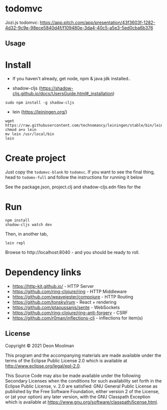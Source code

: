 # todomvc

Jozi.js todomvc: https://app.pitch.com/app/presentation/43f3603f-1282-4d32-9c9e-98ece5840d4f/f109480e-3da4-40c5-a5e3-5ed0cba6b376



## Usage

# Install 

- If you haven't already, get node, npm & java jdk installed.. 

- shadow-cljs (https://shadow-cljs.github.io/docs/UsersGuide.html#_installation)
```
sudo npm install -g shadow-cljs
```

- lein (https://leiningen.org/)
```
wget https://raw.githubusercontent.com/technomancy/leiningen/stable/bin/lein
chmod a+x lein
mv lein /usr/local/bin
lein
```

# Create project

Just copy the `todomvc-blank` to `todomvc`. If you want to see the final thing, head to
`todomv-full` and follow the instructions for running it below

See the package.json, project.clj and shadow-cljs.edn files for the 


# Run 

```
npm install
shadow-cljs watch dev
```

Then, in another tab,

```
lein repl
```

Browse to http://localhost:8040 - and you should be ready to roll.

# Dependency links

- https://http-kit.github.io/ - HTTP Server
- https://github.com/ring-clojure/ring - HTTP Middleware
- https://github.com/weavejester/compojure - HTTP Routing
- https://github.com/tonsky/rum - React + rendering
- https://github.com/ptaoussanis/sente - WebSockets
- https://github.com/ring-clojure/ring-anti-forgery - CSRF
- https://github.com/r0man/inflections-clj - inflections for item(s)


## License

Copyright © 2021 Deon Moolman

This program and the accompanying materials are made available under the
terms of the Eclipse Public License 2.0 which is available at
http://www.eclipse.org/legal/epl-2.0.

This Source Code may also be made available under the following Secondary
Licenses when the conditions for such availability set forth in the Eclipse
Public License, v. 2.0 are satisfied: GNU General Public License as published by
the Free Software Foundation, either version 2 of the License, or (at your
option) any later version, with the GNU Classpath Exception which is available
at https://www.gnu.org/software/classpath/license.html.
